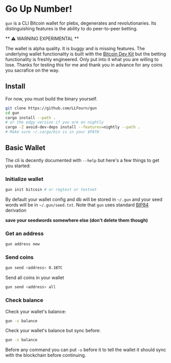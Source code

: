 # Go Up Number!

`gun` is a CLI Bitcoin wallet for plebs, degenerates and revolutionaries.
Its distinguishing features is the ability to do peer-to-peer betting.

** ⚠ WARNING EXPERIMENTAL **

The wallet is alpha quality.
It is buggy and is missing features.
The underlying wallet functionality is built with the [Bitcoin Dev Kit](bitcoindevkit.org) but the betting functionality is freshly engineered.
Only put into it what you are willing to lose.
Thanks for testing this for me and thank you in advance for any coins you sacrafice on the way.

## Install

For now, you must build the binary yourself.

``` sh
git clone https://github.com/LLFourn/gun
cd gun
cargo install --path .
# or the edgy version if you are on nightly
cargo -Z avoid-dev-deps install --features=nightly --path .
# Make sure ~/.cargo/bin is in your $PATH
```
## Basic Wallet

The cli is decently documented with `--help` but here's a few things to get you started:

### Initialize wallet

``` sh
gun init bitcoin # or regtest or testnet
```

By default your wallet config and db will be stored in `~/.gun` and your seed words will be in `~/.gun/seed.txt`.
Note that `gun` uses standard [BIP84] derivation

**save your seedwords somewhere else (don't delete them though)**

### Get an address

``` sh
gun address new
```

### Send coins


``` sh
gun send <address> 0.1BTC
```

Send all coins in your wallet

``` sh
gun send <address> all
```

### Check balance

Check your wallet's balance:

``` sh
gun -s balance
```

Check your wallet's balance but sync before:

``` sh
gun -s balance
```

Before any command you can put `-s` before it to tell the wallet it should sync with the blockchain before continuing.

[BIP84]: https://github.com/bitcoin/bips/blob/master/bip-0084.mediawiki
